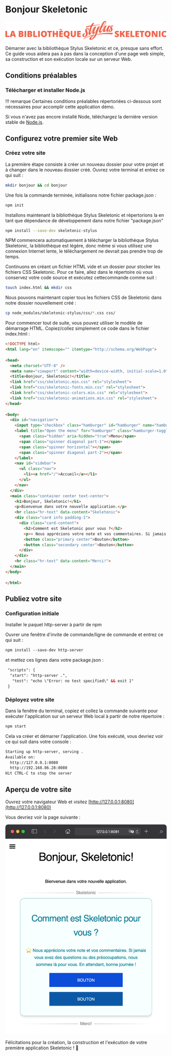 # Bonjour Skeletonic

![Bannière représentant la bibliothèque Stylus Skeletonic](./assets/skeletonic-stylus-titre.svg)

Démarrer avec la bibliothèque Stylus Skeletonic et ce, presque sans effort. Ce guide vous aidera pas à pas dans la conception d'une page web simple, sa construction et son exécution locale sur un serveur Web.

## Conditions préalables

### Télécharger et installer Node.js

!!! remarque
    Certaines conditions préalables répertoriées ci-dessous sont nécessaires pour accomplir cette application démo.

Si vous n'avez pas encore installé Node, téléchargez la dernière version stable de [Node.js](https://nodejs.org/en/download/).

## Configurez votre premier site Web

### Créez votre site

La première étape consiste à créer un nouveau dossier pour votre projet et à changer dans le nouveau dossier créé. Ouvrez votre terminal et entrez ce qui suit :

```sh
mkdir bonjour && cd bonjour
```

Une fois la commande terminée, initialisons notre fichier package.json :

```sh
npm init 
```

Installons maintenant la bibliothèque Stylus Skeletonic et répertorions la en tant que dépendance de développement dans notre fichier "package.json"

```sh
npm install --save-dev skeletonic-stylus
```

NPM commencera automatiquement à télécharger la bibliothèque Stylus Skeletonic, la bibliothèque est légère, donc même si vous utilisez une connexion Internet lente, le téléchargement ne devrait pas prendre trop de temps.

Continuons en créant un fichier HTML vide et un dossier pour stocker les fichiers CSS Skeletonic. Pour ce faire, allez dans le répertoire où vous conservez votre code source et exécutez cettecommande comme suit :

```sh
touch index.html && mkdir css
```

Nous pouvons maintenant copier tous les fichiers CSS de Skeletonic dans notre dossier nouvellement créé :

```sh
cp node_modules/skeletonic-stylus/css/*.css css/ 
```

Pour commencer tout de suite, vous pouvez utiliser le modèle de démarrage HTML. Copiez/collez simplement ce code dans le fichier index.html :

```html
<!DOCTYPE html>
<html lang="en" itemscope="" itemtype="http://schema.org/WebPage">

<head>
  <meta charset="UTF-8" />
  <meta name="viewport" content="width=device-width, initial-scale=1.0" />
  <title>Bonjour, Skeletonic!</title>
  <link href="css/skeletonic.min.css" rel="stylesheet">
  <link href="css/skeletonic-fonts.min.css" rel="stylesheet">
  <link href="css/skeletonic-colors.min.css" rel="stylesheet">
  <link href="css/skeletonic-animations.min.css" rel="stylesheet">
</head>

<body>
  <div id="navigation">
    <input type="checkbox" class="hamburger" id="hamburger" name="hamburger"> 
    <label title="Open the menu" for="hamburger" class="hamburger-toggle cl-white" aria-hidden="true"> 
      <span class="hidden" aria-hidden="true">Menu</span>
      <span class="spinner diagonal part-1"></span>
      <span class="spinner horizontal"></span>
      <span class="spinner diagonal part-2"></span> 
    </label>
    <nav id="sidebar">
      <ul class="nav">
        <li><a href="/">Accueil</a></li>
      </ul>
    </nav>
  </div>
  <main class="container center text-center">
    <h1>Bonjour, Skeletonic!</h1>
    <p>Bienvenue dans votre nouvelle application.</p>
    <hr class="hr-text" data-content="Skeletonic">
    <div class="card info padding-1">
      <div class="card-content">
        <h2>Comment est Skeletonic pour vous ?</h2>
        <p>⭐ Nous apprécions votre note et vos commentaires. Si jamais vous avez des questions ou des préoccupations, nous sommes là pour vous. En attendant, bonne journée !</p>
        <button class="primary center">Bouton</button>
        <button class="secondary center">Bouton</button>
      </div>
    </div>
    <hr class="hr-text" data-content="Merci!">
  </main>  
</body>

</html>
```

## Publiez votre site

### Configuration initiale

Installer le paquet http-server à partir de npm

Ouvrer une fenêtre d'invite de commande/ligne de commande et entrez ce qui suit :

```html
npm install --save-dev http-server
```

et mettez ces lignes dans votre package.json :

```html
 "scripts": {
  "start": "http-server .",
   "test": "echo \"Error: no test specified\" && exit 1"
 }
```

### Déployez votre site

Dans la fenêtre du terminal, copiez et collez la commande suivante pour exécuter l'application sur un serveur Web local à partir de notre répertoire :

```html
npm start
```

Cela va créer et démarrer l'application. Une fois exécuté, vous devriez voir ce qui suit dans votre console :

```sh
Starting up http-server, serving .
Available on:
  http://127.0.0.1:8080
  http://192.168.86.28:8080
Hit CTRL-C to stop the server
```

## Aperçu de votre site

Ouvrez votre navigateur Web et visitez <a href="http://127.0.0.1:8080" target="_blank">[http://127.0.0.1:8080](http://127.0.0.1:8080)</a>

Vous devriez voir la page suivante :

![Un aperçu de la page bonjour skeletonic](./assets/bonjour-skeletonic/bonjour-skeletonic.png)

Félicitations pour la création, la construction et l'exécution de votre première application Skeletonic ! 🎉
